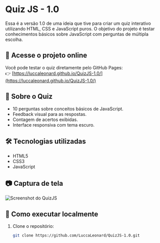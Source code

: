 # Quiz JS - 1.0

Essa é a versão 1.0 de uma ideia que tive para criar um quiz interativo utilizando HTML, CSS e JavaScript puros. O objetivo do projeto é testar conhecimentos básicos sobre JavaScript com perguntas de múltipla escolha.

## 🚀 Acesse o projeto online

Você pode testar o quiz diretamente pelo GitHub Pages:  
👉 [https://luccaleonard.github.io/QuizJS-1.0/](https://luccaleonard.github.io/QuizJS-1.0/)

## 🧠 Sobre o Quiz

- 10 perguntas sobre conceitos básicos de JavaScript.
- Feedback visual para as respostas.
- Contagem de acertos exibidas.
- Interface responsiva com tema escuro.

## 🛠 Tecnologias utilizadas

- HTML5
- CSS3
- JavaScript

## 📷 Captura de tela

![Screenshot do QuizJS](./QuizJS-1.0.png)

## 📁 Como executar localmente

1. Clone o repositório:
   ```bash
   git clone https://github.com/LuccaLeonard/QuizJS-1.0.git
